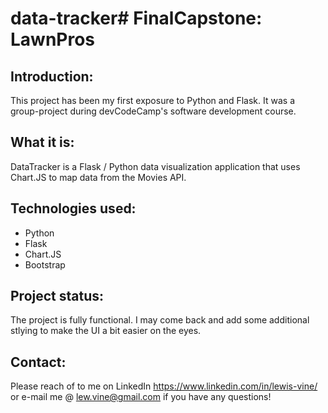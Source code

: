 # data-tracker# FinalCapstone: LawnPros

## Introduction:
This project has been my first exposure to Python and Flask.  It was a group-project during devCodeCamp's software development course.  

## What it is: 
DataTracker is a Flask / Python data visualization application that uses Chart.JS to map data from the Movies API.

## Technologies used:
* Python
* Flask
* Chart.JS
* Bootstrap

## Project status:
The project is fully functional.  I may come back and add some additional stlying to make the UI a bit easier on the eyes.

## Contact:
Please reach of to me on LinkedIn https://www.linkedin.com/in/lewis-vine/ or e-mail me @ lew.vine@gmail.com if you have any questions!
